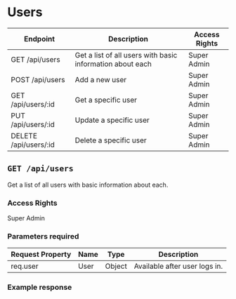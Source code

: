 # Users
|       Endpoint        |                         Description                         | Access Rights |
|-----------------------|-------------------------------------------------------------|---------------|
|    GET /api/users     |  Get a list of all users with basic information about each  |  Super Admin  |
|    POST /api/users    |                        Add a new user                       |  Super Admin  |
|  GET /api/users/:id   |                     Get a specific user                     |  Super Admin  |
|  PUT /api/users/:id   |                    Update a specific user                   |  Super Admin  |
| DELETE /api/users/:id |                    Delete a specific user                   |  Super Admin  |


## `GET /api/users`
Get a list of all users with basic information about each.

### Access Rights
Super Admin

### Parameters required
| Request Property |  Name  |   Type   |           Description           |
|------------------|--------|----------|---------------------------------|
|     req.user     |  User  |  Object  |  Available after user logs in.  |

### Example response
```json

```